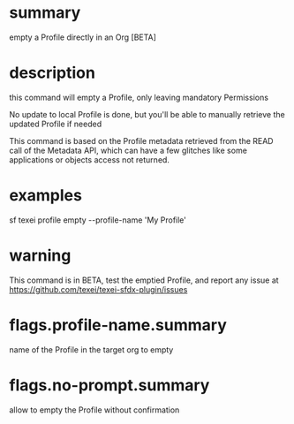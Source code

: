 # summary

empty a Profile directly in an Org [BETA]

# description

this command will empty a Profile, only leaving mandatory Permissions

No update to local Profile is done, but you'll be able to manually retrieve the updated Profile if needed

This command is based on the Profile metadata retrieved from the READ call of the Metadata API, which can have a few glitches like some applications or objects access not returned.

# examples

sf texei profile empty --profile-name 'My Profile'

# warning

This command is in BETA, test the emptied Profile, and report any issue at https://github.com/texei/texei-sfdx-plugin/issues

# flags.profile-name.summary

name of the Profile in the target org to empty

# flags.no-prompt.summary

allow to empty the Profile without confirmation

